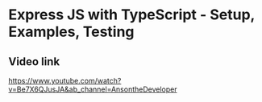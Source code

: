 # Express JS with TypeScript - Setup, Examples, Testing

## Video link

https://www.youtube.com/watch?v=Be7X6QJusJA&ab_channel=AnsontheDeveloper
